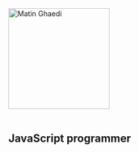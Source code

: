 <img width="200px" src="https://cafe.matinghaedi.ir/brand.png"  alt="Matin Ghaedi"/>
<br/><br/>
<h2>JavaScript programmer</h2>
